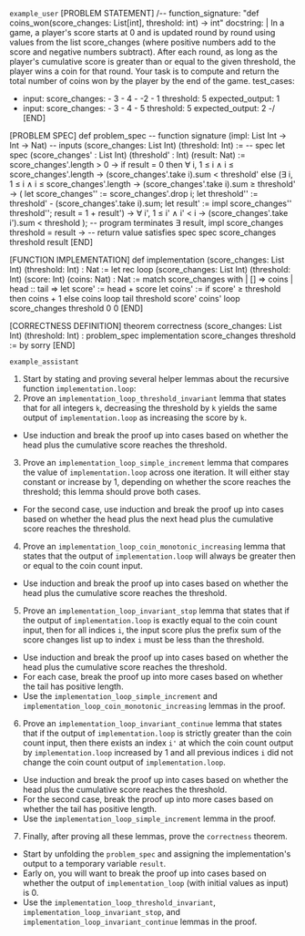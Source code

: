 `example_user`
[PROBLEM STATEMENT]
/--
function_signature: "def coins_won(score_changes: List[int], threshold: int) -> int"
docstring: |
    In a game, a player's score starts at 0 and is updated round by round using values from the list
    score_changes (where positive numbers add to the score and negative numbers subtract).
    After each round, as long as the player's cumulative score is greater than or equal to the given threshold,
    the player wins a coin for that round.
    Your task is to compute and return the total number of coins won by the player by the end of the game.
test_cases:
  - input:
      score_changes:
        - 3
        - 4
        - -2
        - 1
      threshold: 5
    expected_output: 1
  - input:
      score_changes:
        - 3
        - 4
        - 5
      threshold: 5
    expected_output: 2
-/
[END]

[PROBLEM SPEC]
def problem_spec
-- function signature
(impl: List Int → Int → Nat)
-- inputs
(score_changes: List Int)
(threshold: Int) :=
-- spec
let spec (score_changes' : List Int) (threshold' : Int) (result: Nat) :=
score_changes'.length > 0 →
if result = 0 then
  ∀ i, 1 ≤ i ∧ i ≤ score_changes'.length →
  (score_changes'.take i).sum < threshold'
else
  (∃ i, 1 ≤ i ∧ i ≤ score_changes'.length →
  (score_changes'.take i).sum ≥ threshold' →
  ( let score_changes'' := score_changes'.drop i;
    let threshold'' := threshold' - (score_changes'.take i).sum;
    let result' := impl score_changes'' threshold'';
    result = 1 + result') →
  ∀ i', 1 ≤ i' ∧ i' < i → (score_changes'.take i').sum < threshold
  );
-- program terminates
∃ result, impl score_changes threshold = result →
-- return value satisfies spec
spec score_changes threshold result
[END]

[FUNCTION IMPLEMENTATION]
def implementation (score_changes: List Int) (threshold: Int) : Nat :=
let rec loop (score_changes: List Int) (threshold: Int) (score: Int) (coins: Nat) : Nat :=
  match score_changes with
  | [] => coins
  | head :: tail =>
    let score' := head + score
    let coins' := if score' ≥ threshold then coins + 1 else coins
    loop tail threshold score' coins'
loop score_changes threshold 0 0
[END]

[CORRECTNESS DEFINITION]
theorem correctness
(score_changes: List Int)
(threshold: Int)
: problem_spec implementation score_changes threshold
:= by
sorry
[END]

`example_assistant`
1. Start by stating and proving several helper lemmas about the recursive function `implementation.loop`:
2. Prove an `implementation_loop_threshold_invariant` lemma that states that for all integers `k`, decreasing the threshold by `k` yields the same output of `implementation.loop` as increasing the score by `k`.
  - Use induction and break the proof up into cases based on whether the head plus the cumulative score reaches the threshold.
3. Prove an `implementation_loop_simple_increment` lemma that compares the value of `implementation.loop` across one iteration. It will either stay constant or increase by 1, depending on whether the score reaches the threshold; this lemma should prove both cases.
  - For the second case, use induction and break the proof up into cases based on whether the head plus the next head plus the cumulative score reaches the threshold.
4. Prove an `implementation_loop_coin_monotonic_increasing` lemma that states that the output of `implementation.loop` will always be greater then or equal to the coin count input.
  - Use induction and break the proof up into cases based on whether the head plus the cumulative score reaches the threshold.
5. Prove an `implementation_loop_invariant_stop` lemma that states that if the output of `implementation.loop` is exactly equal to the coin count input, then for all indices `i`, the input score plus the prefix sum of the score changes list up to index `i` must be less than the threshold.
  - Use induction and break the proof up into cases based on whether the head plus the cumulative score reaches the threshold.
  - For each case, break the proof up into more cases based on whether the tail has positive length.
  - Use the `implementation_loop_simple_increment` and `implementation_loop_coin_monotonic_increasing` lemmas in the proof.
6. Prove an `implementation_loop_invariant_continue` lemma that states that if the output of `implementation.loop` is strictly greater than the coin count input, then there exists an index `i'` at which the coin count output by `implementation.loop` increased by 1 and all previous indices `i` did not change the coin count output of `implementation.loop`.
  - Use induction and break the proof up into cases based on whether the head plus the cumulative score reaches the threshold.
  - For the second case, break the proof up into more cases based on whether the tail has positive length.
  - Use the `implementation_loop_simple_increment` lemma in the proof.
7. Finally, after proving all these lemmas, prove the `correctness` theorem.
  - Start by unfolding the `problem_spec` and assigning the implementation's output to a temporary variable `result`.
  - Early on, you will want to break the proof up into cases based on whether the output of `implementation_loop` (with initial values as input) is 0.
  - Use the `implementation_loop_threshold_invariant`, `implementation_loop_invariant_stop`, and `implementation_loop_invariant_continue` lemmas in the proof.
